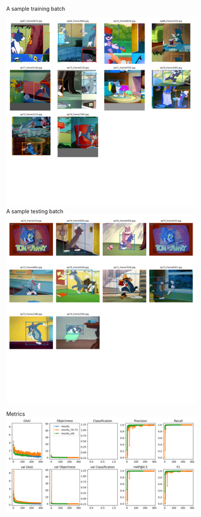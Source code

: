 A sample training batch

<img src="./train_batch0.png" alt="first training batch" style="zoom:100%;" />
A sample testing batch
<img src="./test_batch0.png" alt="first training batch" style="zoom:100%;" />

Metrics
<img src="./results.png" alt="first training batch" style="zoom:100%;" />